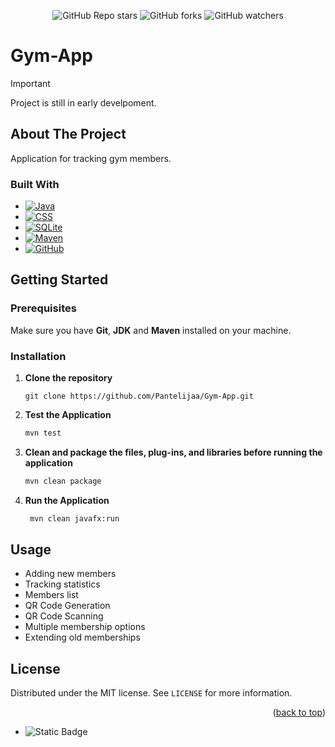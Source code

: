 <div align="center">
   
   ![GitHub Repo stars](https://img.shields.io/github/stars/Pantelijaa/Gym-App?style=flat&logo=github&color=%23d05613)
   ![GitHub forks](https://img.shields.io/github/forks/Pantelijaa/Gym-App?style=flat&logo=github&color=%234b9607)
   ![GitHub watchers](https://img.shields.io/github/watchers/Pantelijaa/Gym-App?style=flat&logo=github&color=%23143ee8)
   
</div>

<a id="readme-top"></a>

# Gym-App

> [!IMPORTANT]
> Project is still in early develpoment.

## About The Project

Application for tracking gym members.

### Built With
* [![Java][Java-badge]][Java-url]
* [![CSS][CSS-badge]][CSS-url]
* [![SQLite][SQLite-badge]][SQLite-url]
* [![Maven][Maven-badge]][Maven-url]
* [![GitHub][GitHub-badge]][GitHub-url]

## Getting Started

### Prerequisites

Make sure you have **Git**, **JDK** and **Maven** installed on your machine.

### Installation

1. **Clone the repository**
   
   ```
   git clone https://github.com/Pantelijaa/Gym-App.git
   ```
   
2. **Test the Application**
   
   ```sh
   mvn test
   ```
   
3. **Clean and package the files, plug-ins, and libraries before running the application**
   
   ```bash
   mvn clean package
   ```
   
4. **Run the Application**
   
   ```bash
    mvn clean javafx:run
   ```

## Usage
* Adding new members
* Tracking statistics
* Members list
* QR Code Generation
* QR Code Scanning
* Multiple membership options
* Extending old memberships

## License

Distributed under the MIT license. See `LICENSE` for more information.

<p align="right">(<a href="#readme-top">back to top</a>)</p>

* ![Static Badge](https://img.shields.io/badge/GitHub-%23181717?style=for-the-badge&logo=github&link=https%3A%2F%2Fwww.github.com/%2F)

[Java-badge]: https://img.shields.io/badge/Java-%23000000?style=for-the-badge&logo=openjdk&link=https%3A%2F%2Fwww.java.com%2Fen%2F
[Java-url]: https://www.java.com/en/
[CSS-badge]: https://img.shields.io/badge/CSS-%23663399?style=for-the-badge&logo=css
[CSS-url]: /
[SQLite-badge]: https://img.shields.io/badge/Maven-%23C71A36?style=for-the-badge&logo=apachemaven&link=https%3A%2F%2Fmaven.apache.org%2F
[SQLite-url]: https://maven.apache.org/
[Maven-badge]: https://img.shields.io/badge/SQLite-%23003B57?style=for-the-badge&logo=sqlite&link=https%3A%2F%2Fwww.sqlite.org%2F
[Maven-url]: https://www.sqlite.org
[GitHub-badge]: https://img.shields.io/badge/GitHub-%23181717?style=for-the-badge&logo=github&link=https%3A%2F%2Fwww.github.com/%2F
[GitHub-url]: https://github.com/




